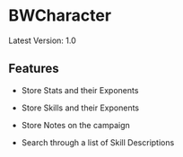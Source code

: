 # BWCharacter 

Latest Version: 1.0

## Features

- Store Stats and their Exponents
- Store Skills and their Exponents
- Store Notes on the campaign

- Search through a list of Skill Descriptions 
